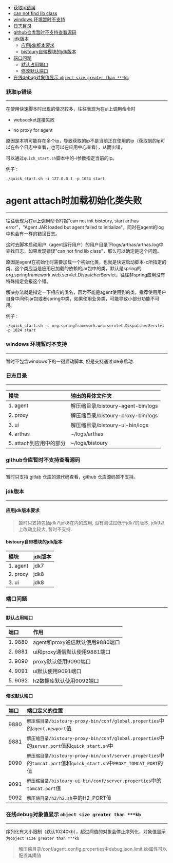 * [获取ip错误](#获取ip错误)
* [can not find lib class](#can-not-find-lib-class)
* [windows 环境暂时不支持](#windows-环境暂时不支持)
* [日志目录](#日志目录)
* [github仓库暂时不支持查看源码](#github仓库暂时不支持查看源码)
* [jdk版本](#jdk版本)
    * [应用jdk版本要求](#应用jdk版本要求)
    * [bistoury自带模块的jdk版本](#bistoury自带模块的jdk版本)
* [端口问题](#端口问题)
    * [默认占用端口](#默认占用端口)
    * [修改默认端口](#修改默认端口)
* [在线debug对象值显示 `object size greater than ***kb`](#在线debug对象值显示-object-size-greater-than-kb)

### 获取ip错误

---

在使用快速脚本时出现的情况较多，往往表现为在ui上调用命令时

- websocket连接失败

- no proxy for agent

原因是本机可能存在多个ip，导致获取的ip不是当前正在使用的ip（获取到的ip可以在各个日志中查看，也可以在应用中心查看），从而出错，

可以通过`quick_start.sh`脚本中的-i参数指定当前的ip。

例子 :
```
./quick_start.sh -i 127.0.0.1 -p 1024 start
```

# agent attach时加载初始化类失败

---

往往表现为在ui上调用命令时报"can not init bistoury, start arthas error"，"Agent JAR loaded but agent failed to initialize"，同时在agent的log中也会有一样的错误日志。

这时去脚本启动用户（agent运行用户）的用户目录下logs/arthas/arthas.log中查找日志，如果发现错误"can not find lib class"，那么可以确定是这个问题。

原因是agent在初始化时需要加载一个初始化类，也就是快速启动脚本-c所指定的类。这个类应当是应用已加载的依赖的jar包中的类，默认是spring的org.springframework.web.servlet.DispatcherServlet，往往非spring应用没有特殊指定会报这个错。

解决办法就是指定一下相应的类名，因为不能是agent使用到的类，推荐使用用户自身中间件jar包或者spring中类，如果使用业务类，可能导致小部分功能不可用。

例子 :
```
./quick_start.sh -c org.springframework.web.servlet.DispatcherServlet -p 1024 start
```

 ### windows 环境暂时不支持

---

暂时不包含windows下的一键启动脚本, 但是支持通过ide来启动.

### 日志目录

---

|      模块            | 输出的具体文件夹                         |
|:---------------------|:------------------------------|
| 1. agent          | 解压缩目录/bistoury-agent-bin/logs |
| 2. proxy         | 解压缩目录/bistoury-proxy-bin/logs |
| 3. ui             | 解压缩目录/bistoury-ui-bin/logs    |
| 4. arthas         | ~/logs/arthas                 |
| 5. attach到应用中的部分 | ~/logs/bistoury               |

### github仓库暂时不支持查看源码

---
暂时只支持 gitlab 仓库的源代码查看，github 仓库源码暂不支持。

### jdk版本

---
#### 应用jdk版本要求
> 暂时只支持包括jdk7\jdk8在内的应用, 没有测试过低于jdk7的版本, jdk9以上改动比较大, 暂时不支持.

#### bistoury自带模块的jdk版本
|      模块            | jdk版本                         |
|:---------------------|:------------------------------|
| 1. agent          | jdk7|
| 2. proxy         | jdk8 |
| 3. ui             | jdk8   |


### 端口问题

---
#### 默认占用端口


|      端口          | 作用                         |
|:---------------------|:------------------------------|
|1. 9880 |agent和proxy通信默认使用9880端口|
|2. 9881 |ui和proxy通信默认使用9881端口|
|3. 9090|proxy默认使用9090端口|
|4. 9091 |ui默认使用9091端口|
|5. 9092|h2数据库默认使用9092端口|

#### 修改默认端口

|      端口          | 端口定义的位置                         |
|:---------------------|:------------------------------|
| 9880 | `解压缩目录/bistoury-proxy-bin/conf/global.properties`中的`agent.newport`值|
| 9881 | `解压缩目录/bistoury-proxy-bin/conf/global.properties`中的`server.port`值和`quick_start.sh`中|`PROXY_WEBSOCKET_PORT`的值|
| 9090 | `解压缩目录/bistoury-proxy-bin/conf/server.properties`中的`tomcat.port`值和`quick_start.sh`中`PROXY_TOMCAT_PORT`的值|
| 9091 | `解压缩目录/bistoury-ui-bin/conf/server.properties`中的`tomcat.port`值|
| 9092 | `解压缩目录/h2/h2.sh`中的H2_PORT值|


### 在线debug对象值显示 `object size greater than ***kb`

---
序列化有大小限制（默认10240kb），超过阈值的对象会停止序列化，对象值显示为`object size greater than ***kb`

> 解压缩目录/conf/agent_config.properties中debug.json.limit.kb属性可以配置其阈值